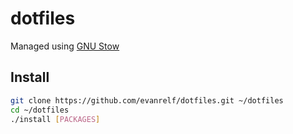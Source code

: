 # dotfiles

Managed using [GNU Stow](https://www.gnu.org/software/stow/)

## Install

```bash
git clone https://github.com/evanrelf/dotfiles.git ~/dotfiles
cd ~/dotfiles
./install [PACKAGES]
```
